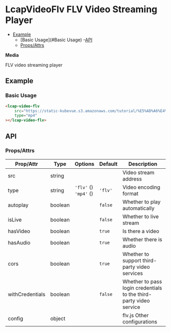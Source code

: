 <!-- The README.md is automatically generated based on api.yaml and docs/*.md for easy viewing on GitHub and NPM. If you need to modify, please view the source file -->

# LcapVideoFlv FLV Video Streaming Player

- [Example](#example)
    - [Basic Usage](#Basic Usage)
-[API]()
    - [Props/Attrs](#propsattrs)

**Media**

FLV video streaming player

## Example
### Basic Usage

``` html
<lcap-video-flv 
    src="https://static-kubevue.s3.amazonaws.com/tutorial/%E5%AD%A6%E4%B9%A0%E4%B8%AD%E5%BF%83%E8%A7%86%E9%A2%91/%E4%B8%93%E9%A2%98%E8%AF%BE%E7%A8%8B/%E4%B8%93%E9%A2%98%E8%AF%BE%E7%A8%8B%EF%BC%9AAPI%E7%AE%A1%E7%90%86%E6%A8%A1%E5%9D%97.mp4"
    type="mp4" 
></lcap-video-flv>
```

## API
### Props/Attrs

| Prop/Attr | Type | Options | Default | Description |
| --------- | ---- | ------- | ------- | ----------- |
| src | string | | | Video stream address |
| type | string | `'flv'` ()<br/>`'mp4'` () | `'flv'` | Video encoding format |
| autoplay | boolean | | `false` | Whether to play automatically |
| isLive | boolean | | `false` | Whether to live stream |
| hasVideo | boolean | | `true` | Is there a video |
| hasAudio | boolean | | `true` | Whether there is audio |
| cors | boolean | | `true` | Whether to support third-party video services |
| withCredentials | boolean | | `false` | Whether to pass login credentials to the third-party video service |
| config | object | | | flv.js Other configurations |

